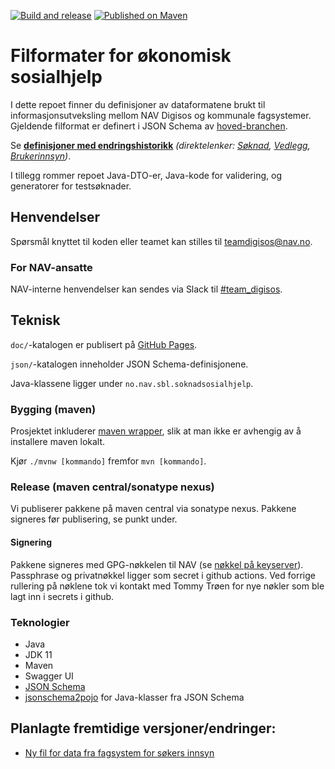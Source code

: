 [![Build and release](https://github.com/navikt/soknadsosialhjelp-filformat/actions/workflows/release.yml/badge.svg)](https://github.com/navikt/soknadsosialhjelp-filformat/actions/workflows/release.yml)
[![Published on Maven](https://img.shields.io/maven-metadata/v/https/repo1.maven.org/maven2/no/nav/sbl/dialogarena/soknadsosialhjelp-filformat/maven-metadata.xml.svg)](https://repo1.maven.org/maven2/no/nav/sbl/dialogarena/soknadsosialhjelp-filformat/)

# Filformater for økonomisk sosialhjelp

I dette repoet finner du definisjoner av dataformatene brukt til informasjonsutveksling mellom NAV Digisos og kommunale fagsystemer.
Gjeldende filformat er definert i JSON Schema av [hoved-branchen](https://github.com/navikt/soknadsosialhjelp-filformat/).

Se **[definisjoner med endringshistorikk](https://navikt.github.io/soknadsosialhjelp-filformat/)** *(direktelenker: [Søknad](https://navikt.github.io/soknadsosialhjelp-filformat/#/soknad/getsoknad_json), [Vedlegg](readme-vedlegg-json.md), [Brukerinnsyn](https://navikt.github.io/soknadsosialhjelp-filformat/#/data%20fra%20fagsystem/getdigisos_soker_json))*.

I tillegg rommer repoet Java-DTO-er, Java-kode for validering, og generatorer for testsøknader.

## Henvendelser

Spørsmål knyttet til koden eller teamet kan stilles til teamdigisos@nav.no.

### For NAV-ansatte

NAV-interne henvendelser kan sendes via Slack til [#team_digisos](https://nav-it.slack.com/archives/C6LDFTJP2).

## Teknisk

`doc/`-katalogen er publisert på [GitHub Pages](https://github.com/navikt/soknadsosialhjelp-filformat/).

`json/`-katalogen inneholder JSON Schema-definisjonene.

Java-klassene ligger under `no.nav.sbl.soknadsosialhjelp`.

### Bygging (maven)

Prosjektet inkluderer [maven wrapper](https://maven.apache.org/wrapper/), slik at man ikke er avhengig av å installere maven lokalt.

Kjør `./mvnw [kommando]` fremfor `mvn [kommando]`.

### Release (maven central/sonatype nexus)
Vi publiserer pakkene på maven central via sonatype nexus. Pakkene signeres før publisering, se punkt under.

#### Signering
Pakkene signeres med GPG-nøkkelen til NAV (se [nøkkel på keyserver](https://keyserver.ubuntu.com/pks/lookup?search=a511889134f13602&fingerprint=on&op=index)). 
Passphrase og privatnøkkel ligger som secret i github actions. Ved forrige rullering på nøklene tok vi kontakt med Tommy Trøen for nye nøkler som ble lagt inn i secrets i github. 

### Teknologier

* Java
* JDK 11
* Maven
* Swagger UI
* [JSON Schema](https://json-schema.org/)
* [jsonschema2pojo](https://github.com/joelittlejohn/jsonschema2pojo) for Java-klasser fra JSON Schema

## Planlagte fremtidige versjoner/endringer:

* [Ny fil for data fra fagsystem for søkers innsyn](https://navikt.github.io/soknadsosialhjelp-filformat/#/data%20fra%20fagsystem/getdigisos_soker_json)
